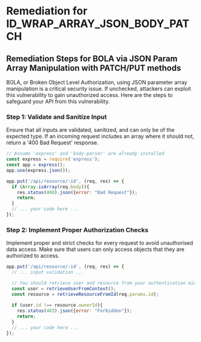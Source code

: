 # Remediation for ID_WRAP_ARRAY_JSON_BODY_PATCH

## Remediation Steps for BOLA via JSON Param Array Manipulation with PATCH/PUT methods
BOLA, or Broken Object Level Authorization, using JSON parameter array manipulation is a critical security issue. If unchecked, attackers can exploit this vulnerability to gain unauthorized access. Here are the steps to safeguard your API from this vulnerability.

### Step 1: Validate and Sanitize Input
Ensure that all inputs are validated, sanitized, and can only be of the expected type. If an incoming request includes an array where it should not, return a '400 Bad Request' response.
```javascript
// Assume 'express' and 'body-parser' are already installed
const express = require('express');
const app = express();
app.use(express.json());

app.put('/api/resource/:id', (req, res) => {
  if (Array.isArray(req.body)){
    res.status(400).json({error: "Bad Request"});
    return;
  }
  // ... your code here ...
});
```
### Step 2: Implement Proper Authorization Checks
Implement proper and strict checks for every request to avoid unauthorised data access. Make sure that users can only access objects that they are authorized to access.
```javascript
app.put('/api/resource/:id', (req, res) => {
  // ... input validation ...

  // You should retrieve user and resource from your authentication middleware/context and your storage
  const user = retrieveUserFromContext();
  const resource = retrieveResourceFromId(req.params.id);
  
  if (user.id !== resource.ownerId){
    res.status(403).json({error: "Forbidden"});
    return;
  }
  // ... your code here ...
});
```
